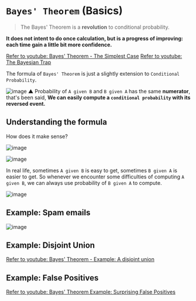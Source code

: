 # `Bayes' Theorem` (Basics)
> The Bayes' Theorem is a **revolution** to conditional probability.

**It does not intent to do once calculation, but is a progress of improving: each time gain a little bit more confidence.**

[Refer to youtube: Bayes' Theorem - The Simplest Case](https://www.youtube.com/watch?v=XQoLVl31ZfQ)
[Refer to youtube: The Bayesian Trap](https://www.youtube.com/watch?v=R13BD8qKeTg)

The formula of `Bayes' Theorem` is just a slightly extension to `Conditional Probability`.

![image](https://user-images.githubusercontent.com/14041622/44068056-d3911d30-9faa-11e8-83ed-8101a607a739.png)
▲ Probability of `A given B` and `B given A` has the same **numerator**, that's been said, 
**We can easily compute a `conditional probability` with its reversed event.**


## Understanding the formula

How does it make sense?

![image](https://user-images.githubusercontent.com/14041622/44068156-4924885c-9fab-11e8-9ff5-5c8e795e0747.png)

![image](https://user-images.githubusercontent.com/14041622/44068202-7a04133e-9fab-11e8-81c2-3b4db521890a.png)


In real life, sometimes `A given B` is easy to get, sometimes `B given A` is easier to get.
So whenever we encounter some difficulties of computing `A given B`, we can always use probability of `B given A` to compute.

![image](https://user-images.githubusercontent.com/14041622/44027470-2cd14c9e-9f29-11e8-83d9-2c4031916ef1.png)


## Example: Spam emails

![image](https://user-images.githubusercontent.com/14041622/44027011-8f87a5ba-9f27-11e8-8b64-d7f48647211e.png)


## Example: Disjoint Union
[Refer to youtube: Bayes' Theorem - Example: A disjoint union](https://www.youtube.com/watch?v=k6Dw0on6NtM)


## Example: False Positives
[Refer to youtube: Bayes' Theorem Example: Surprising False Positives](https://www.youtube.com/watch?v=HaYbxQC61pw)

